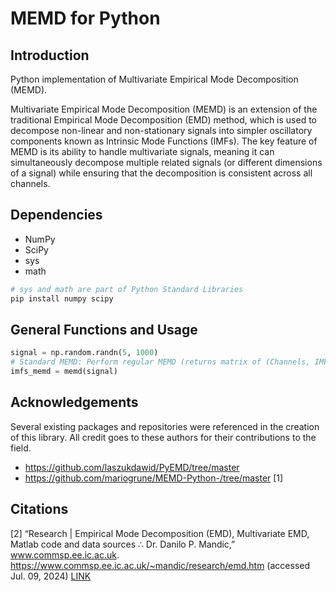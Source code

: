 # MEMD for Python

## Introduction
Python implementation of Multivariate Empirical Mode Decomposition (MEMD).

Multivariate Empirical Mode Decomposition (MEMD) is an extension of the traditional Empirical Mode Decomposition (EMD) method, which is used to decompose non-linear and non-stationary signals into simpler oscillatory components known as Intrinsic Mode Functions (IMFs). The key feature of MEMD is its ability to handle multivariate signals, meaning it can simultaneously decompose multiple related signals (or different dimensions of a signal) while ensuring that the decomposition is consistent across all channels.

## Dependencies 
- NumPy
- SciPy  
- sys
- math

```bash
# sys and math are part of Python Standard Libraries
pip install numpy scipy 
```


## General Functions and Usage  
```python
signal = np.random.randn(5, 1000)
# Standard MEMD: Perform regular MEMD (returns matrix of (Channels, IMFs, Data Points))
imfs_memd = memd(signal)
```

## Acknowledgements
Several existing packages and repositories were referenced in the creation of this library. All credit goes to these authors for their contributions to the field.
* https://github.com/laszukdawid/PyEMD/tree/master
* https://github.com/mariogrune/MEMD-Python-/tree/master [1]

## Citations
[2] “Research | Empirical Mode Decomposition (EMD), Multivariate EMD, Matlab code and data sources ∴ Dr. Danilo P. Mandic,” www.commsp.ee.ic.ac.uk. https://www.commsp.ee.ic.ac.uk/~mandic/research/emd.htm (accessed Jul. 09, 2024)  [LINK](https://www.commsp.ee.ic.ac.uk/~mandic/research/emd.htm)
